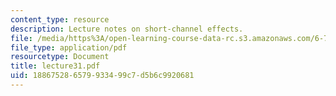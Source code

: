 ```yaml
---
content_type: resource
description: Lecture notes on short-channel effects.
file: /media/https%3A/open-learning-course-data-rc.s3.amazonaws.com/6-720j-integrated-microelectronic-devices-spring-2007/188675286579933499c7d5b6c9920681_lecture31.pdf
file_type: application/pdf
resourcetype: Document
title: lecture31.pdf
uid: 18867528-6579-9334-99c7-d5b6c9920681
---
```

